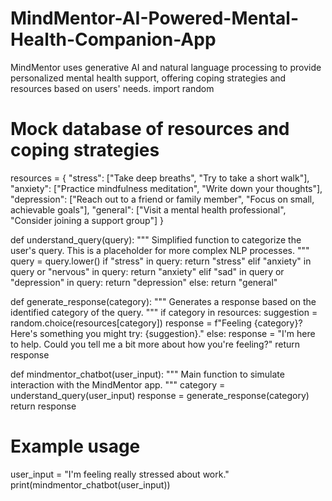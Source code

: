# MindMentor-AI-Powered-Mental-Health-Companion-App
MindMentor uses generative AI and natural language processing to provide personalized mental health support, offering coping strategies and resources based on users' needs.
import random

# Mock database of resources and coping strategies
resources = {
    "stress": ["Take deep breaths", "Try to take a short walk"],
    "anxiety": ["Practice mindfulness meditation", "Write down your thoughts"],
    "depression": ["Reach out to a friend or family member", "Focus on small, achievable goals"],
    "general": ["Visit a mental health professional", "Consider joining a support group"]
}

def understand_query(query):
    """
    Simplified function to categorize the user's query.
    This is a placeholder for more complex NLP processes.
    """
    query = query.lower()
    if "stress" in query:
        return "stress"
    elif "anxiety" in query or "nervous" in query:
        return "anxiety"
    elif "sad" in query or "depression" in query:
        return "depression"
    else:
        return "general"

def generate_response(category):
    """
    Generates a response based on the identified category of the query.
    """
    if category in resources:
        suggestion = random.choice(resources[category])
        response = f"Feeling {category}? Here's something you might try: {suggestion}."
    else:
        response = "I'm here to help. Could you tell me a bit more about how you're feeling?"
    return response

def mindmentor_chatbot(user_input):
    """
    Main function to simulate interaction with the MindMentor app.
    """
    category = understand_query(user_input)
    response = generate_response(category)
    return response

# Example usage
user_input = "I'm feeling really stressed about work."
print(mindmentor_chatbot(user_input))
